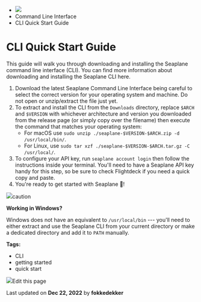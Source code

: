 <div>

<div>

<div>

<div>

-   ![](data:image/svg+xml;base64,PHN2Zz48cGF0aD48L3BhdGg+PC9zdmc+)
-   Command Line Interface
-   CLI Quick Start Guide

<div>

<div>

# CLI Quick Start Guide

</div>

This guide will walk you through downloading and installing the Seaplane
command line interface (CLI). You can find more information about
downloading and installing the Seaplane CLI here.

1.  Download the latest Seaplane Command Line Interface being careful to
    select the correct version for your operating system and machine. Do
    not open or unzip/extract the file just yet.
2.  To extract and install the CLI from the `Downloads` directory,
    replace `$ARCH` and `$VERSION` with whichever architecture and
    version you downloaded from the release page (or simply copy over
    the filename) then execute the command that matches your operating
    system:
    -   For macOS use
        `sudo unzip ./seaplane-$VERSION-$ARCH.zip -d /usr/local/bin/`.
    -   For Linux, use
        `sudo tar xzf ./seaplane-$VERSION-$ARCH.tar.gz -C /usr/local/`.
3.  To configure your API key, run `seaplane account login` then follow
    the instructions inside your terminal. You\'ll need to have a
    Seaplane API key handy for this step, so be sure to check Flightdeck
    if you need a quick copy and paste.
4.  You\'re ready to get started with Seaplane 🎉!

<div>

<div>

![](data:image/svg+xml;base64,PHN2Zz48cGF0aD48L3BhdGg+PC9zdmc+)caution

</div>

<div>

**Working in Windows?**

Windows does not have an equivalent to `/usr/local/bin` --- you'll need
to either extract and use the Seaplane CLI from your current directory
or make a dedicated directory and add it to `PATH` manually.

</div>

</div>

</div>

<div>

<div>

**Tags:**

-   CLI
-   getting started
-   quick start

</div>

</div>

<div>

<div>

![](data:image/svg+xml;base64,PHN2Zz48Zz48cGF0aD48L3BhdGg+PC9nPjwvc3ZnPg==)Edit
this page

</div>

<div>

Last updated on **Dec 22, 2022** by **fokkedekker**

</div>

</div>

</div>

</div>

</div>

</div>
